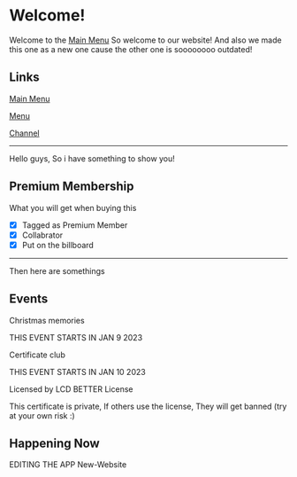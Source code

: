 # Welcome!
Welcome to the [Main Menu](https://josetzunun.github.io/New-Website) So welcome to our website! And also we made this one as a new one cause the other one is soooooooo outdated!

## Links
[Main Menu](https://josetzunun.github.io/New-Website)

[Menu](https://josetzunun.github.io/menu)

[Channel](https://youtube.com/channel/UCsbabuV4ov1TVZ4i9hEcP2w)

-----------------------------------------------------------------
Hello guys, So i have something to show you!

## Premium Membership
What you will get when buying this

* [x] Tagged as Premium Member
* [x] Collabrator
* [x] Put on the billboard
-----------------------------------------------------------------
Then here are somethings
## Events
Christmas memories

THIS EVENT STARTS IN JAN 9 2023

Certificate club

THIS EVENT STARTS IN JAN 10 2023

Licensed by LCD BETTER License

This certificate is private, If others use the license, They will get banned (try at your own risk :)

## Happening Now
EDITING THE APP New-Website
